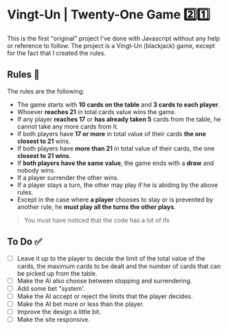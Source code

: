 # Vingt-Un | Twenty-One Game :two::one:
This is the first "original" project I've done with Javascript without any help or reference to follow.
The project is a Vingt-Un (blackjack) game, except for the fact that I created the rules.

## Rules :memo:

The rules are the following:
- The game starts with **10 cards on the table** and **3 cards to each player**.
- Whoever **reaches 21** in total cards value wins the game.
- If any player **reaches 17** or **has already taken 5** cards from the table, he cannot take any more cards from it.
- If both players have **17 or more** in total value of their cards **the one closest to 21** wins.
- If both players have **more than 21** in total value of their cards, the one **closest to 21 wins**.
- If **both players have the same value**, the game ends with a **draw** and nobody wins.
- If a player surrender the other wins.
- If a player stays a turn, the other may play if he is abiding by the above rules.
- Except in the case where **a player** chooses to stay or is prevented by another rule, he **must play all the turns the other plays**.

> You must have noticed that the code has a lot of ifs

## To Do :white_check_mark:

- [ ] Leave it up to the player to decide the limit of the total value of the cards, the maximum cards to be dealt and the number of cards that can be picked up from the table.
- [ ] Make the AI also choose between stopping and surrendering.
- [ ] Add some bet "system'.
- [ ] Make the AI accept or reject the limits that the player decides.
- [ ] Make the AI bet more or less than the player.
- [ ] Improve the design a little bit.
- [ ] Make the site responsive.